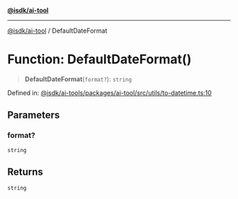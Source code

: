 [**@isdk/ai-tool**](../README.md)

***

[@isdk/ai-tool](../globals.md) / DefaultDateFormat

# Function: DefaultDateFormat()

> **DefaultDateFormat**(`format?`): `string`

Defined in: [@isdk/ai-tools/packages/ai-tool/src/utils/to-datetime.ts:10](https://github.com/isdk/ai-tool.js/blob/fb1809b53cc75a30928176c26910792b6b8a96e1/src/utils/to-datetime.ts#L10)

## Parameters

### format?

`string`

## Returns

`string`
